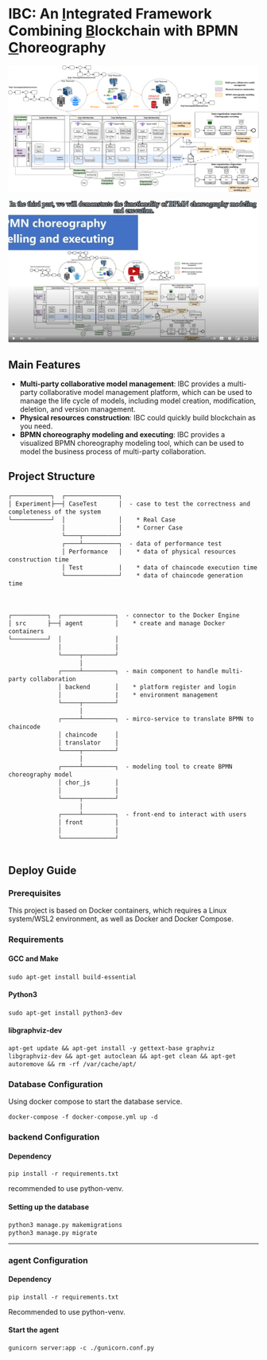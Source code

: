 

# IBC: An <u>**I**</u>ntegrated Framework Combining <u>**B**</u>lockchain with BPMN <u>**C**</u>horeography

![Framework](./Readme_img/IBC.svg)

[![video](./Readme_img/player.png)](https://youtu.be/e_SzCcc3ndg)

## Main Features

- **Multi-party collaborative model management**: IBC provides a multi-party collaborative model management platform, which can be used to manage the life cycle of models, including model creation, modification, deletion, and version management.
- **Physical resources construction**: IBC could quickly build blockchain as you need.
- **BPMN choreography modeling and executing**: IBC provides a visualized BPMN choreography modeling tool, which can be used to model the business process of multi-party collaboration.


## Project Structure 


```
┌───────────┐  ┌───────────────┐
│ Experiment├──┤ CaseTest      │  - case to test the correctness and completeness of the system
└───────────┘  │               │    * Real Case
               │               │    * Corner Case
               └────┬──────────┘
               ┌────┴──────────┐  - data of performance test
               │ Performance   │    * data of physical resources construction time
               │ Test          |    * data of chaincode execution time
               └───────────────┘    * data of chaincode generation time



┌──────────┐  ┌───────────────┐  - connector to the Docker Engine
│ src      ├──┤ agent         │    * create and manage Docker containers
└──────────┘  │               │    
              │               │  
              └─────┬─────────┘    
                    │
              ┌─────┴─────────┐  - main component to handle multi-party collaboration
              │ backend       │    * platform register and login
              │               |    * environment management
              └─────┬─────────┘    
                    │
              ┌─────┴─────────┐  - mirco-service to translate BPMN to chaincode
              │ chaincode     │    
              │ translator    │        
              └─────┬─────────┘
                    │
              ┌─────┴─────────┐  - modeling tool to create BPMN choreography model
              │ chor_js       │
              │               │        
              └─────┬─────────┘
                    │   
              ┌─────┴─────────┐  - front-end to interact with users
              │ front         │
              │               │        
              └───────────────┘  
              
```

## Deploy Guide

### Prerequisites

This project is based on Docker containers, which requires a Linux system/WSL2 environment, as well as Docker and Docker Compose.

### Requirements

#### GCC and Make

 `sudo apt-get install build-essential`

#### Python3

`sudo apt-get install python3-dev`

#### libgraphviz-dev

``` shell
apt-get update && apt-get install -y gettext-base graphviz libgraphviz-dev && apt-get autoclean && apt-get clean && apt-get autoremove && rm -rf /var/cache/apt/
```

### Database Configuration

Using docker compose to start the database service.

``` shell
docker-compose -f docker-compose.yml up -d
```

### backend Configuration

#### Dependency

``` shell
pip install -r requirements.txt
```

recommended to use python-venv.

#### Setting up the database

``` shell
python3 manage.py makemigrations
python3 manage.py migrate
```

------

### agent Configuration

#### Dependency

``` shell
pip install -r requirements.txt
```

Recommended to use python-venv.

#### Start the agent

``` shell
gunicorn server:app -c ./gunicorn.conf.py
```



